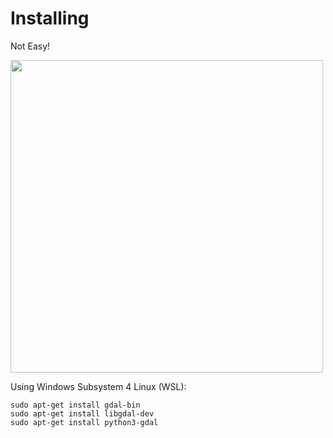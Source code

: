 # Installing

Not Easy!

<IMG src="https://lh3.googleusercontent.com/K_zIfLBUsKZ4IzMgtKjE4d7TWxw5FSamT9L7f3qoSWkzJFxBvGDtV5GHg8ZPllnNhn9otiuPfLIIQ2pkR9TnqLNgRJRGSSPF8S64zhSiTqI7WzvMCKXAnVALAsqortg68ZGk3yvf3xgLGl_DqLE_FHurbocukLLFNdb10H3qVX9rv39-2FvoS7_EwZWSd2EJcQRqXPY2zPR0sYKIYy_ytec49mqcSKtHWPSA6VGT0hMLoXli96mxYmw6FAN15cWgQo5bS7YtdUuBHnO2ttMDtd_ad7jiPHgFaTfYMZBJaRHYypkc1b9zpn_AdrIxTW_TOWkJgbCiJvtYZeoqWKcEbxry4ZZ_-GPPyDfIGJ-HYmwFRzvZLmqdSms4qTYsDtQ7nKWBARvwc39HKzRaKYbbuW8sYLEA5qvpFiu5WNh1eTRk1r9p3E22_u7OBOR9CJXkAAb3zbeyn7NyhXVbHhvX4uJT8cXivQ5bJK29UeNXiWMWyu1F9Ude0O-rHsNwWtcqzp2rHZnEJrDud79Bh-fC9pSB_M9TLNWPR9mKI0p40k_20hdUTgDAtbTnzH6jAAwcih9fqE627iARw5rKVlUFyfktPTnZ65z5bxYkDjXSJ3seKtkYGyfFri_LdFA6lC_hR1_-DaQT-0y8FzCBX-VGejE-_m0iGeCs8EHKyqc1xuaTTw4kYcI-7TWa=w1172-h879-no" width=500>

Using Windows Subsystem 4 Linux (WSL):

```
sudo apt-get install gdal-bin
sudo apt-get install libgdal-dev
sudo apt-get install python3-gdal
```
